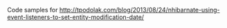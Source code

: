Code samples for
http://tpodolak.com/blog/2013/08/24/nhibarnate-using-event-listeners-to-set-entity-modification-date/
